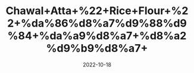 ---
title: 'Chawal+Atta+%22+Rice+Flour+%22+%da%86%d8%a7%d9%88%d9%84+%da%a9%d8%a7+%d8%a2%d9%b9%d8%a7+'
date: '2022-10-18' 
metatag: '' 
inventory: '0' 
draft: false 
# meta description 
shortDescripton: 'It+is+high+in+Beneficial+Fiber+and+great+Gluten-Free+Option.'
description: 'Skin+Care+%d8%b3%da%a9%d9%86+%da%a9%d8%a6%db%8c%d8%b1'
longdescription: ''
featured: True
# product Price
price: '40.0'
# Product Short Description
shortDescription: 'It+is+high+in+Beneficial+Fiber+and+great+Gluten-Free+Option.'
productID: '4717A61D-1E25-ED11-9968-005056B3A416'
type: 'products'
category: 'Skin+Care+%d8%b3%da%a9%d9%86+%da%a9%d8%a6%db%8c%d8%b1' 
thumnailproduct: 'https://eraconnect.blob.core.windows.net/product-images/aminsaddiquidawakhana/4717A61D-1E25-ED11-9968-005056B3A416.webp' 
images:
  - image: 'https://eraconnect.blob.core.windows.net/product-images/aminsaddiquidawakhana/4717A61D-1E25-ED11-9968-005056B3A416.webp'  
Variants:
---